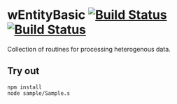 
# wEntityBasic [![Build Status](https://travis-ci.org/Wandalen/wEntityBasic.svg?branch=master)](https://travis-ci.org/Wandalen/wEntityBasic) [![Build Status](https://ci.appveyor.com/api/projects/status/github/Wandalen/wentitybasic)](https://ci.appveyor.com/project/Wandalen/wentitybasic)

Collection of routines for processing heterogenous data.

## Try out
```
npm install
node sample/Sample.s
```



















